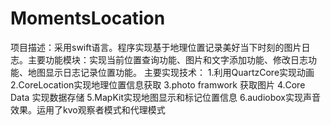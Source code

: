 # MomentsLocation
项目描述：采用swift语言。程序实现基于地理位置记录美好当下时刻的图片日志。主要功能模块：实现当前位置查询功能、图片和文字添加功能、修改日志功能、地图显示日志记录位置功能。
主要实现技术：
1.利用QuartzCore实现动画
2.CoreLocation实现地理位置信息获取
3.photo framwork 获取图片
4.Core Data 实现数据存储
5.MapKit实现地图显示和标记位置信息
6.audiobox实现声音效果。运用了kvo观察者模式和代理模式
